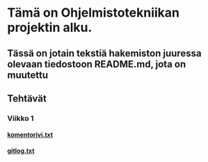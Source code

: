 # Tämä on Ohjelmistotekniikan projektin alku.
## Tässä on jotain tekstiä hakemiston juuressa olevaan tiedostoon README.md, jota on muutettu
###
###
## Tehtävät
### Viikko 1
#### [komentorivi.txt](https://github.com/VehvilainenPooki/OTProjekti/blob/main/laskarit/viikko1/komentorivi.txt)
#### [gitlog.txt](https://github.com/VehvilainenPooki/OTProjekti/blob/main/laskarit/viikko1/komentorivi.txt)
